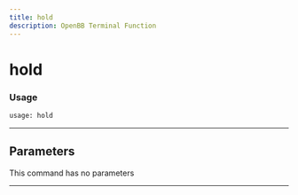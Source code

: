 ```yaml
---
title: hold
description: OpenBB Terminal Function
---
```


# hold



### Usage

```python
usage: hold
```

---

## Parameters

This command has no parameters

---


